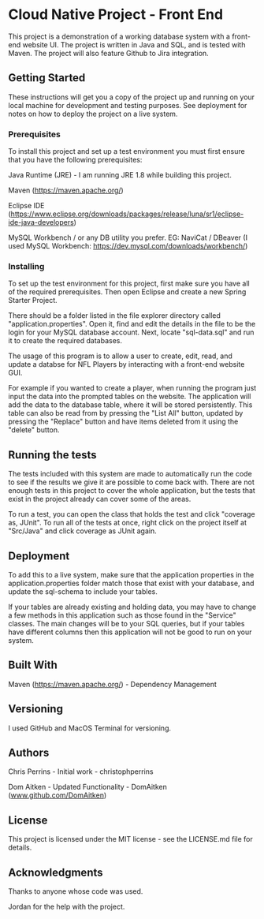 # Cloud Native Project - Front End
This project is a demonstration of a working database system with a front-end website UI. The project is written in Java and SQL, and is tested with Maven. The project will also feature Github to Jira integration.

## Getting Started
These instructions will get you a copy of the project up and running on your local machine for development and testing purposes. See deployment for notes on how to deploy the project on a live system.

### Prerequisites
To install this project and set up a test environment you must first ensure that you have the following prerequisites:

Java Runtime (JRE) - I am running JRE 1.8 while building this project.

Maven (https://maven.apache.org/)

Eclipse IDE (https://www.eclipse.org/downloads/packages/release/luna/sr1/eclipse-ide-java-developers)

MySQL Workbench / or any DB utility you prefer. EG: NaviCat / DBeaver (I used MySQL Workbench: https://dev.mysql.com/downloads/workbench/) 

### Installing
To set up the test environment for this project, first make sure you have all of the required prerequisites. Then open Eclipse and create a new Spring Starter Project.

There should be a folder listed in the file explorer directory called "application.properties". Open it, find and edit the details in the file to be the login for your MySQL database account. Next, locate "sql-data.sql" and run it to create the required databases.

The usage of this program is to allow a user to create, edit, read, and update a databse for NFL Players by interacting with a front-end website GUI.

For example if you wanted to create a player, when running the program just input the data into the prompted tables on the website. The application will add the data to the database table, where it will be stored persistently. This table can also be read from by pressing the "List All" button, updated by pressing the "Replace" button and have items deleted from it using the "delete" button.

## Running the tests
The tests included with this system are made to automatically run the code to see if the results we give it are possible to come back with. There are not enough tests in this project to cover the whole application, but the tests that exist in the project already can cover some of the areas.

To run a test, you can open the class that holds the test and click "coverage as, JUnit". To run all of the tests at once, right click on the project itself at "Src/Java" and click coverage as JUnit again.

## Deployment
To add this to a live system, make sure that the application properties in the application.properties folder match those that exist with your database, and update the sql-schema to include your tables.

If your tables are already existing and holding data, you may have to change a few methods in this application such as those found in the "Service" classes. The main changes will be to your SQL queries, but if your tables have different columns then this application will not be good to run on your system.

## Built With
Maven (https://maven.apache.org/) - Dependency Management

## Versioning
I used GitHub and MacOS Terminal for versioning.

## Authors
Chris Perrins - Initial work - christophperrins

Dom Aitken - Updated Functionality - DomAitken (www.github.com/DomAitken)

## License
This project is licensed under the MIT license - see the LICENSE.md file for details.

## Acknowledgments
Thanks to anyone whose code was used.

Jordan for the help with the project.
